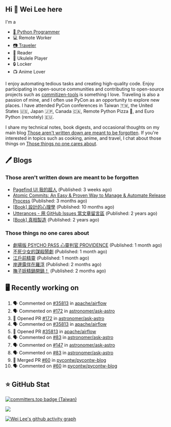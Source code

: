 ## Hi 👋 Wei Lee here

I'm a

* [🐍 Python Programmer](https://pycon-note.wei-lee.me/)
* 💻 Remote Worker
* [📷 Traveler](https://travlog.wei-lee.me/)
* 📖 Reader
* 🎵 Ukulele Player
* 🔒 Locker
* 📺 Anime Lover

I enjoy automating tedious tasks and creating high-quality code. Enjoy participating in open-source communities and contributing to open-source projects such as [commitizen-tools](https://github.com/commitizen-tools) is something I love. Traveling is also a passion of mine, and I often use PyCon as an opportunity to explore new places. I have attended PyCon conferences in Taiwan 🇹🇼, the United States 🇺🇸, Japan 🇯🇵, Canada 🇨🇦, Remote Python Pizza 🍕, and Euro Python (remotely) 🇪🇺.

I share my technical notes, book digests, and occasional thoughts on my main blog [Those aren't written down are meant to be forgotten](https://blog.wei-lee.me/). If you're interested in topics such as cooking, anime, and travel, I chat about those things on [Those things no one cares about](https://travlog.wei-lee.me/).

## 🖊️ Blogs

### Those aren't written down are meant to be forgotten

* [Pagefind UI 我的超人](https://blog.wei-lee.me/posts/tech/2023/11/pagefind-ui) (Published: 3 weeks ago)
* [Atomic Commits: An Easy &amp; Proven Way to Manage &amp; Automate Release Process](https://blog.wei-lee.me/posts/tech/2023/08/atomic-commits-coscup-2023) (Published: 3 months ago)
* [[Book] 設計的心理學](https://blog.wei-lee.me/posts/book/2023/01/the-design-of-everyday-things) (Published: 10 months ago)
* [Utterances - 用 GitHub Issues 當文章留言區](https://blog.wei-lee.me/posts/tech/2022/02/use-github-issues-as-comment-system) (Published: 2 years ago)
* [[Book] 真相製造](https://blog.wei-lee.me/posts/book/2022/02/reality-is-business) (Published: 2 years ago)

### Those things no one cares about

* [劇場版 PSYCHO PASS 心靈判官 PROVIDENCE](https://travlog.wei-lee.me/posts/review/2023/10/psycho-pass-providence) (Published: 1 month ago)
* [不死少女的謀殺鬧劇](https://travlog.wei-lee.me/posts/review/2023/10/undead-girl-murder-farce) (Published: 1 month ago)
* [江戶前精靈](https://travlog.wei-lee.me/posts/review/2023/09/edomae-erufu) (Published: 1 month ago)
* [岸邊露伴在羅浮](https://travlog.wei-lee.me/posts/review/2023/09/rohan-at-the-louvre) (Published: 2 months ago)
* [撫子妖精鍋開鍋！](https://travlog.wei-lee.me/posts/cook/2023/08/season-nadeshiko-pot) (Published: 2 months ago)

## 🖥️ Recently working on

1. 🗣 Commented on [#35813](https://github.com/apache/airflow/issues/35813) in [apache/airflow](https://github.com/apache/airflow)
2. 🗣 Commented on [#172](https://github.com/astronomer/ask-astro/issues/172) in [astronomer/ask-astro](https://github.com/astronomer/ask-astro)
3. 💪 Opened PR [#172](https://github.com/astronomer/ask-astro/pull/172) in [astronomer/ask-astro](https://github.com/astronomer/ask-astro)
4. 🗣 Commented on [#35813](https://github.com/apache/airflow/issues/35813) in [apache/airflow](https://github.com/apache/airflow)
5. 💪 Opened PR [#35813](https://github.com/apache/airflow/pull/35813) in [apache/airflow](https://github.com/apache/airflow)
6. 🗣 Commented on [#83](https://github.com/astronomer/ask-astro/issues/83) in [astronomer/ask-astro](https://github.com/astronomer/ask-astro)
7. 🗣 Commented on [#147](https://github.com/astronomer/ask-astro/issues/147) in [astronomer/ask-astro](https://github.com/astronomer/ask-astro)
8. 🗣 Commented on [#83](https://github.com/astronomer/ask-astro/issues/83) in [astronomer/ask-astro](https://github.com/astronomer/ask-astro)
9. 🎉 Merged PR [#60](https://github.com/pycontw/pycontw-blog/pull/60) in [pycontw/pycontw-blog](https://github.com/pycontw/pycontw-blog)
10. 🗣 Commented on [#60](https://github.com/pycontw/pycontw-blog/issues/60) in [pycontw/pycontw-blog](https://github.com/pycontw/pycontw-blog)


## ⭐ GitHub Stat

[![committers.top badge (Taiwan)](https://user-badge.committers.top/taiwan_public/Lee-W.svg)](https://user-badge.committers.top/taiwan_public/Lee-W)

[![](https://github-readme-stats.vercel.app/api?username=Lee-W&show_icons=true&hide_title=true&cache_seconds=86400)](https://github.com/anuraghazra/github-readme-stats)

[![Wei Lee's github activity graph](https://github-readme-activity-graph.vercel.app/graph?username=Lee-W&theme=dracula)](https://github.com/ashutosh00710/github-readme-activity-graph)
